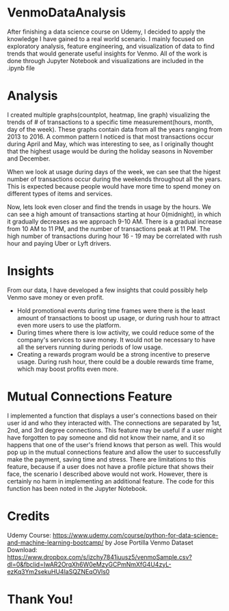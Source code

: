 # VenmoDataAnalysis
After finishing a data science course on Udemy, I decided to apply the knowledge I have gained to a real world scenario. I mainly focused on exploratory analysis, feature engineering, and visualization of data to find trends that would generate useful insights for Venmo. All of the work is done through Jupyter Notebook and visualizations are included in the .ipynb file 

# Analysis 
I created multiple graphs(countplot, heatmap, line graph) visualizing the trends of # of transactions to a specific time measurement(hours, month, day of the week). These graphs contain data from all the years ranging from 2013 to 2016. A common pattern I noticed is that most transactions occur during April and May, which was interesting to see, as I originally thought that the highest usage would be during the holiday seasons in November and December. 

When we look at usage during days of the week, we can see that the higest number of transactions occur during the weekends throughout all the years. This is expected because people would have more time to spend money on different types of items and services. 

Now, lets look even closer and find the trends in usage by the hours. We can see a high amount of transactions starting at hour 0(midnight), in which it gradually decreases as we approach 9-10 AM. There is a gradual increase from 10 AM to 11 PM, and the number of transactions peak at 11 PM. The high number of transactions during hour 16 - 19 may be correlated with rush hour and paying Uber or Lyft drivers. 

# Insights
From our data, I have developed a few insights that could possibly help Venmo save money or even profit. 
- Hold promotional events during time frames were there is the least amount of transactions to boost up usage, or during rush hour to attract even more users to use the platform. 
- During times where there is low activity, we could reduce some of the company's services to save money. It would not be necessary to have all the servers running during periods of low usage. 
- Creating a rewards program would be a strong incentive to preserve usage. During rush hour, there could be a double rewards time frame, which may boost profits even more. 

# Mutual Connections Feature
I implemented a function that displays a user's connections based on their user id and who they interacted with. The connections are separated by 1st, 2nd, and 3rd degree connections. This feature may be useful if a user might have forgotten to pay someone and did not know their name, and it so happens that one of the user's friend knows that person as well. This would pop up in the mutual connections feature and allow the user to successfully make the payment, saving time and stress. There are limitations to this feature, because if a user does not have a profile picture that shows their face, the scenario I described above would not work. However, there is certainly no harm in implementing an additional feature. The code for this function has been noted in the Jupyter Notebook. 

# Credits
Udemy Course: https://www.udemy.com/course/python-for-data-science-and-machine-learning-bootcamp/ by Jose Portilla 
Venmo Dataset Download: https://www.dropbox.com/s/izchy7841iuusz5/venmoSample.csv?dl=0&fbclid=IwAR2OrqXh6W0eMzyGCPmNmXfG4U4zyL-ezKq3Ym2sekuHU4laSQZNEqOVls0

# Thank You! 
